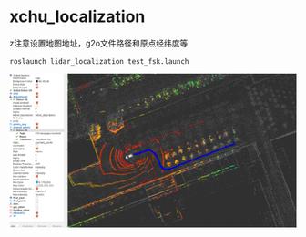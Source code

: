 # xchu_localization

z注意设置地图地址，g2o文件路径和原点经纬度等

```
roslaunch lidar_localization test_fsk.launch
```

![image-20201025072234175](README/image-20201025072234175.png)